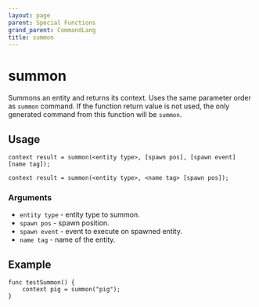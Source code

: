 ```yaml
---
layout: page
parent: Special Functions
grand_parent: CommandLang
title: summon
---
```


# summon

Summons an entity and returns its context. Uses the same parameter order as `summon` command. 
If the function return value is not used, the only generated command from this function will be `summon`.

## Usage

```
context result = summon(<entity type>, [spawn pos], [spawn event] [name tag]);
```

```
context result = summon(<entity type>, <name tag> [spawn pos]);
```

### Arguments

* `entity type` - entity type to summon.
* `spawn pos` - spawn position.
* `spawn event` - event to execute on spawned entity.
* `name tag` - name of the entity.

## Example

```
func testSummon() {
    context pig = summon("pig");
}
```